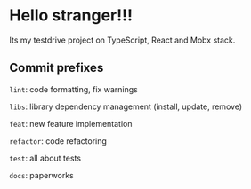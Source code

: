 # Hello stranger!!!

Its my testdrive project on TypeScript, React and Mobx stack.

## Commit prefixes

`lint`: code formatting, fix warnings

`libs`: library dependency management (install, update, remove)

`feat`: new feature implementation

`refactor`: code refactoring

`test`: all about tests

`docs`: paperworks
